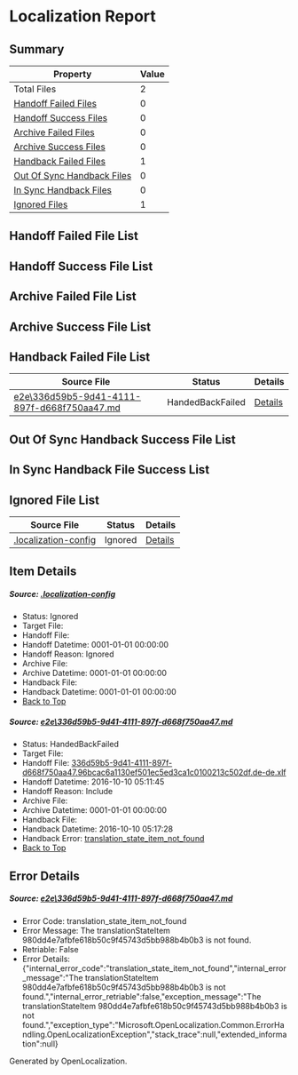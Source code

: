 # <a name='report-top'></a> Localization Report

## Summary
 Property | Value 
 -------- | ----- 
 Total Files | 2
[ Handoff Failed Files ](#handoff-failed-list)| 0
[ Handoff Success Files ](#handoff-success-list)| 0
[ Archive Failed Files ](#archive-failed-list)| 0
[ Archive Success Files ](#archive-success-list)| 0
[ Handback Failed Files ](#handback-failed-list)| 1
[ Out Of Sync Handback Files ](#outofsync-handback-success-list)| 0
[ In Sync Handback Files ](#insync-handback-success-list)| 0
[ Ignored Files ](#ignored-list)| 1

## <a name='handoff-failed-list'></a> Handoff Failed File List

## <a name='handoff-success-list'></a> Handoff Success File List

## <a name='archive-failed-list'></a> Archive Failed File List

## <a name='archive-success-list'></a> Archive Success File List

## <a name='handback-failed-list'></a> Handback Failed File List
 Source File | Status | Details 
 ----------- | ------ | ------- 
 [e2e\336d59b5-9d41-4111-897f-d668f750aa47.md](https://github.com/OpenLocalizationTestOrg/ol-test0/blob/27116aeecfb44aaf45be5f67e54dc523e3cee094/e2e/336d59b5-9d41-4111-897f-d668f750aa47.md) | HandedBackFailed | [Details](#980dd4e7afbfe618b50c9f45743d5bb988b4b0b31)

## <a name='outofsync-handback-success-list'></a> Out Of Sync Handback Success File List

## <a name='insync-handback-success-list'></a> In Sync Handback File Success List

## <a name='ignored-list'></a> Ignored File List
 Source File | Status | Details 
 ----------- | ------ | ------- 
 [.localization-config](https://github.com/OpenLocalizationTestOrg/ol-test0/blob/27116aeecfb44aaf45be5f67e54dc523e3cee094/.localization-config) | Ignored | [Details](#c268a05ecaa7ec85942ed632c29928ee5bd6da8d0)

## Item Details
##### <a name='c268a05ecaa7ec85942ed632c29928ee5bd6da8d0'></a> Source: [.localization-config](https://github.com/OpenLocalizationTestOrg/ol-test0/blob/27116aeecfb44aaf45be5f67e54dc523e3cee094/.localization-config)
* Status: Ignored
* Target File: 
* Handoff File: 
* Handoff Datetime: 0001-01-01 00:00:00
* Handoff Reason: Ignored
* Archive File: 
* Archive Datetime: 0001-01-01 00:00:00
* Handback File: 
* Handback Datetime: 0001-01-01 00:00:00
* [Back to Top](#report-top)

##### <a name='980dd4e7afbfe618b50c9f45743d5bb988b4b0b31'></a> Source: [e2e\336d59b5-9d41-4111-897f-d668f750aa47.md](https://github.com/OpenLocalizationTestOrg/ol-test0/blob/27116aeecfb44aaf45be5f67e54dc523e3cee094/e2e/336d59b5-9d41-4111-897f-d668f750aa47.md)
* Status: HandedBackFailed
* Target File: 
* Handoff File: [336d59b5-9d41-4111-897f-d668f750aa47.96bcac6a1130ef501ec5ed3ca1c0100213c502df.de-de.xlf](https://github.com/OpenLocalizationTestOrg/ol-test0-handoff/blob/1221152f7bc42e1c01df1f4fa5f10b5e3a7b49a5/ol-handoff/OpenLocalizationTestOrg/ol-test0-dede/qimu/ht/336d59b5-9d41-4111-897f-d668f750aa47.96bcac6a1130ef501ec5ed3ca1c0100213c502df.de-de.xlf)
* Handoff Datetime: 2016-10-10 05:11:45
* Handoff Reason: Include
* Archive File: 
* Archive Datetime: 0001-01-01 00:00:00
* Handback File: 
* Handback Datetime: 2016-10-10 05:17:28
* Handback Error: [translation_state_item_not_found](#980dd4e7afbfe618b50c9f45743d5bb988b4b0b31translation_state_item_not_found)
* [Back to Top](#report-top)


## Error Details
##### <a name='980dd4e7afbfe618b50c9f45743d5bb988b4b0b31translation_state_item_not_found'></a> Source: [e2e\336d59b5-9d41-4111-897f-d668f750aa47.md](#980dd4e7afbfe618b50c9f45743d5bb988b4b0b31)
* Error Code: translation_state_item_not_found
* Error Message: The translationStateItem 980dd4e7afbfe618b50c9f45743d5bb988b4b0b3 is not found.
* Retriable: False
* Error Details: {"internal_error_code":"translation_state_item_not_found","internal_error_message":"The translationStateItem 980dd4e7afbfe618b50c9f45743d5bb988b4b0b3 is not found.","internal_error_retriable":false,"exception_message":"The translationStateItem 980dd4e7afbfe618b50c9f45743d5bb988b4b0b3 is not found.","exception_type":"Microsoft.OpenLocalization.Common.ErrorHandling.OpenLocalizationException","stack_trace":null,"extended_information":null}


Generated by OpenLocalization.

